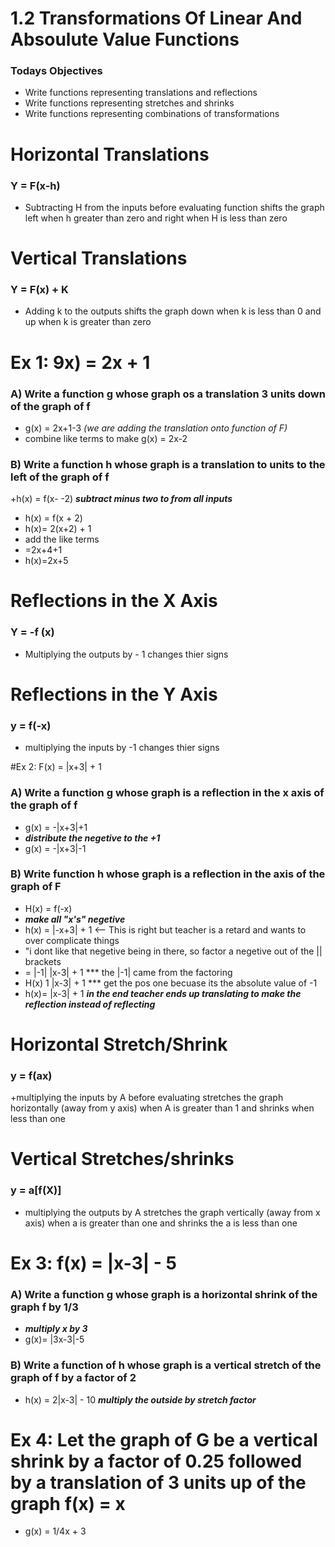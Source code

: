 # 1.2 Transformations Of Linear And Absoulute Value Functions
### Todays Objectives
+  Write functions representing translations and reflections
+  Write functions representing stretches and shrinks
+  Write functions representing combinations of transformations

# Horizontal Translations
### Y = F(x-h)
+ Subtracting H from the inputs before evaluating function shifts the graph left when h greater than zero and right when H is less than zero

# Vertical Translations
### Y = F(x) + K
+ Adding k to the outputs shifts the graph down when k is less than 0 and up when k is greater than zero

# Ex 1: 9x) = 2x + 1
### A)  Write a function g whose graph os a translation 3 units down of the graph of f
+ g(x) = 2x+1-3  *(we are adding the translation onto function of F)*
+ combine like terms to make g(x) = 2x-2

### B) Write a function h whose graph is a translation to units to the left of the graph of f
+h(x) = f(x- -2) ***subtract minus two to from all inputs***
+ h(x) = f(x + 2)
+ h(x)= 2(x+2) + 1
+ add the like terms
+ =2x+4+1
+ h(x)=2x+5

# Reflections in the X Axis
### Y = -f (x)
+ Multiplying the outputs by - 1 changes thier signs

# Reflections in the Y Axis
### y = f(-x)
+ multiplying the inputs by -1 changes thier signs

#Ex 2: F(x) = |x+3| + 1
### A) Write a function g whose graph is a reflection in the x axis of the graph of f
+ g(x) = -|x+3|+1
+  ***distribute the negetive to the +1***
+  g(x) = -|x+3|-1

### B) Write function h whose graph is a reflection in the  axis of the graph of F
+ H(x) = f(-x)
+ ***make all "x's" negetive***
+ h(x) = |-x+3| + 1 <-- This is right but teacher is a retard and wants to over complicate things
+ "i dont like that negetive being in there, so factor a negetive out of the || brackets
+ = |-1| |x-3| + 1 *** the |-1| came from the factoring
+ H(x) 1 |x-3| + 1 *** get the pos one becuase its the absolute value of -1
+ h(x)= |x-3| + 1 ***in the end teacher ends up translating to make the reflection instead of reflecting***

# Horizontal Stretch/Shrink
### y = f(ax)
+multiplying the inputs by A before evaluating stretches the graph horizontally (away from y axis) when A is greater than 1 and shrinks when less than one

# Vertical Stretches/shrinks
### y = a[f(X)]
+ multiplying the outputs by A stretches the graph vertically (away from x axis) when a is greater than one and shrinks the a is less than one

# Ex 3: f(x) = |x-3| - 5
### A) Write a function g whose graph is a horizontal shrink of the graph f by 1/3
+ ***multiply x by 3***
+ g(x)= |3x-3|-5

### B) Write a function of h whose graph is a vertical stretch of the graph of f by a factor of 2
+ h(x) = 2|x-3| - 10 ***multiply the outside by stretch factor***

# Ex 4: Let the graph of G be a vertical shrink by a factor of 0.25 followed by a translation of 3 units up of the graph f(x) = x
+ g(x) = 1/4x + 3

